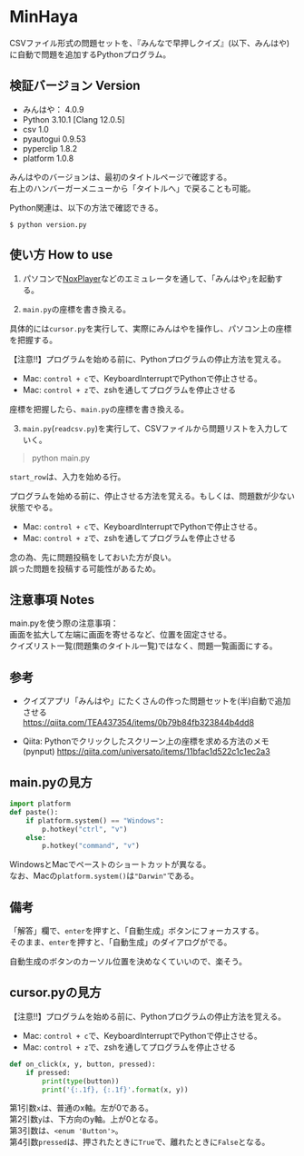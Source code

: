 # MinHaya

CSVファイル形式の問題セットを、『みんなで早押しクイズ』(以下、みんはや)に自動で問題を追加するPythonプログラム。 

## 検証バージョン Version

- みんはや： 4.0.9
- Python    3.10.1 [Clang 12.0.5]
- csv       1.0
- pyautogui 0.9.53
- pyperclip 1.8.2
- platform  1.0.8

みんはやのバージョンは、最初のタイトルページで確認する。  
右上のハンバーガーメニューから「タイトルへ」で戻ることも可能。  

Python関連は、以下の方法で確認できる。

```console
$ python version.py
```

## 使い方 How to use

1. パソコンで[NoxPlayer](https://www.bignox.com/)などのエミュレータを通して、｢みんはや｣を起動する。  

2. `main.py`の座標を書き換える。  

具体的には`cursor.py`を実行して、実際にみんはやを操作し、パソコン上の座標を把握する。  

【注意!!】プログラムを始める前に、Pythonプログラムの停止方法を覚える。  
- Mac: `control + c`で、KeyboardInterruptでPythonで停止させる。  
- Mac: `control + z`で、zshを通してプログラムを停止させる  

座標を把握したら、`main.py`の座標を書き換える。  

3. `main.py`(`readcsv.py`)を実行して、CSVファイルから問題リストを入力していく。  

> python main.py

`start_row`は、入力を始める行。  

プログラムを始める前に、停止させる方法を覚える。もしくは、問題数が少ない状態でやる。
- Mac: `control + c`で、KeyboardInterruptでPythonで停止させる。
- Mac: `control + z`で、zshを通してプログラムを停止させる

念の為、先に問題投稿をしておいた方が良い。  
誤った問題を投稿する可能性があるため。  



## 注意事項 Notes

main.pyを使う際の注意事項：  
画面を拡大して左端に画面を寄せるなど、位置を固定させる。  
クイズリスト一覧(問題集のタイトル一覧)ではなく、問題一覧画面にする。  


## 参考

- クイズアプリ「みんはや」にたくさんの作った問題セットを(半)自動で追加させる  
  https://qiita.com/TEA437354/items/0b79b84fb323844b4dd8

- Qiita: Pythonでクリックしたスクリーン上の座標を求める方法のメモ(pynput)
  https://qiita.com/universato/items/11bfac1d522c1c1ec2a3

## main.pyの見方

```python
import platform
def paste():
    if platform.system() == "Windows":
        p.hotkey("ctrl", "v")
    else:
        p.hotkey("command", "v")
```
WindowsとMacでペーストのショートカットが異なる。  
なお、Macの`platform.system()`は`"Darwin"`である。  


## 備考

「解答」欄で、`enter`を押すと、「自動生成」ボタンにフォーカスする。  
そのまま、`enter`を押すと、「自動生成」のダイアログがでる。  

自動生成のボタンのカーソル位置を決めなくていいので、楽そう。  

## cursor.pyの見方

【注意!!】プログラムを始める前に、Pythonプログラムの停止方法を覚える。  
- Mac: `control + c`で、KeyboardInterruptでPythonで停止させる。
- Mac: `control + z`で、zshを通してプログラムを停止させる


```python
def on_click(x, y, button, pressed):
    if pressed:
        print(type(button))
        print('{:.1f}, {:.1f}'.format(x, y))
```

第1引数`x`は、普通のx軸。左が0である。  
第2引数`y`は、下方向のy軸。上が0となる。  
第3引数は、`<enum 'Button'>`。  
第4引数`pressed`は、押されたときに`True`で、離れたときに`False`となる。  
